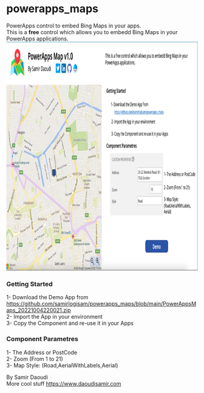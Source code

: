 # powerapps_maps
PowerApps control to embed Bing Maps in your apps.<br/>
This is a <strong>free</strong> control which allows you to embedd Bing Maps in your PowerApps applications.
<img src="https://github.com/samirlogisam/powerapps_maps/blob/main/PowerApps%20Maps-%20Screenshot%201.png?raw=true" style="height:600px"/>
<h3>Getting Started</h3>
1- Download the Demo App from <a href="https://github.com/samirlogisam/powerapps_maps/blob/main/PowerAppsMaps_20221004220021.zip">https://github.com/samirlogisam/powerapps_maps/blob/main/PowerAppsMaps_20221004220021.zip</a><br/>
2- Import the App in your environment<br/>
3- Copy the Component and re-use it in your Apps<br/>

<h3>Component Parametres</h3>
1- The Address or PostCode<br/>
2- Zoom (From 1 to 21)<br/>
3- Map Style: (Road,AerialWithLabels,Aerial)<br/>

By Samir Daoudi<br/>
More cool stuff https://www.daoudisamir.com

